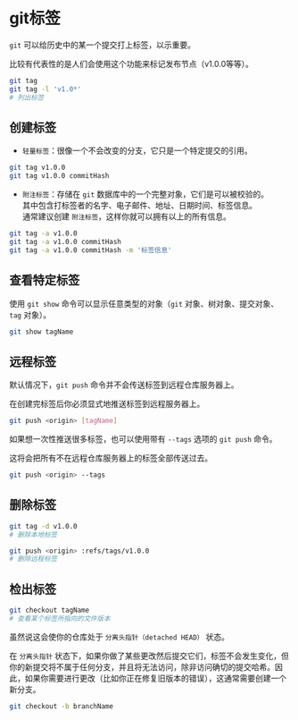 # git标签

`git` 可以给历史中的某一个提交打上标签，以示重要。

比较有代表性的是人们会使用这个功能来标记发布节点（v1.0.0等等）。

```bash
git tag
git tag -l 'v1.0*'
# 列出标签
```

## 创建标签

- `轻量标签`：很像一个不会改变的分支，它只是一个特定提交的引用。

```bash
git tag v1.0.0
git tag v1.0.0 commitHash
```

- `附注标签`：存储在 `git` 数据库中的一个完整对象，它们是可以被校验的。  
其中包含打标签者的名字、电子邮件、地址、日期时间、标签信息。  
通常建议创建 `附注标签`，这样你就可以拥有以上的所有信息。

```bash
git tag -a v1.0.0
git tag -a v1.0.0 commitHash
git tag -a v1.0.0 commitHash -m '标签信息'
```

## 查看特定标签

使用 `git show` 命令可以显示任意类型的对象（`git` 对象、树对象、提交对象、`tag` 对象）。

```bash
git show tagName
```

## 远程标签

默认情况下，`git push` 命令并不会传送标签到远程仓库服务器上。

在创建完标签后你必须显式地推送标签到远程服务器上。

```bash
git push <origin> [tagName]
```

如果想一次性推送很多标签，也可以使用带有 `--tags` 选项的 `git push` 命令。

这将会把所有不在远程仓库服务器上的标签全部传送过去。

```bash
git push <origin> --tags
```

## 删除标签

```bash
git tag -d v1.0.0
# 删除本地标签

git push <origin> :refs/tags/v1.0.0
# 删除远程标签
```

## 检出标签

```bash
git checkout tagName
# 查看某个标签所指向的文件版本
```

虽然说这会使你的仓库处于 `分离头指针（detached HEAD）` 状态。

在 `分离头指针` 状态下，如果你做了某些更改然后提交它们，标签不会发生变化，但你的新提交将不属于任何分支，并且将无法访问，除非访问确切的提交哈希。因此，如果你需要进行更改（比如你正在修复旧版本的错误），这通常需要创建一个新分支。

```bash
git checkout -b branchName
```
